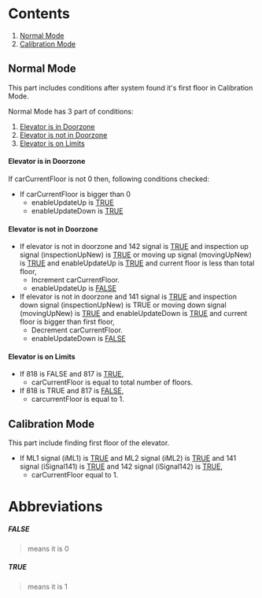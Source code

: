 # Contents

1. [Normal Mode](#normal-mode)
2. [Calibration Mode](#calibration-mode)

## Normal Mode

This part includes conditions after system found it's first floor in Calibration Mode.

Normal Mode has 3 part of conditions:
1. [Elevator is in Doorzone](#elevator-is-in-doorzone)
2. [Elevator is not in Doorzone](#elevator-is-not-in-doorzone)
3. [Elevator is on Limits](#elevator-is-on-limits)

#### Elevator is in Doorzone
If carCurrentFloor is not 0 then, following conditions checked:
- If carCurrentFloor is bigger than 0
	- enableUpdateUp is [TRUE](#true)
	- enableUpdateDown is [TRUE](#true)

#### Elevator is not in Doorzone
- If elevator is not in doorzone and 142 signal is [TRUE](#true) and inspection up signal (inspectionUpNew) is [TRUE](#true) or moving up signal (movingUpNew) is [TRUE](#true) and enableUpdateUp is [TRUE](#true) and current floor is less than total floor,
	 - Increment carCurrentFloor.
	 - enableUpdateUp is [FALSE](#false)
- If elevator is not in doorzone and 141 signal is [TRUE](#true) and inspection down signal (inspectionUpNew) is TRUE or moving down signal (movingUpNew) is [TRUE](#true) and enableUpdateDown is [TRUE](#true) and current floor is bigger than first floor,
	- Decrement carCurrentFloor.
	- enableUpdateDown is [FALSE](#false)

#### Elevator is on Limits
- If 818 is FALSE and 817 is [TRUE](#true),
	- carCurrentFloor is equal to total number of floors.
- If 818 is TRUE and 817 is [FALSE](#false),
	- carcurrentFloor is equal to 1.

## Calibration Mode

This part include finding first floor of the elevator.

- If ML1 signal (iML1) is [TRUE](#true) and ML2 signal (iML2) is [TRUE](#true) and 141 signal (iSignal141) is [TRUE](#true) and 142 signal (iSignal142) is [TRUE](#true),
	- carCurrentFloor equal to 1.

# Abbreviations

 ##### **FALSE** 
 > means it is 0
 ##### **TRUE**
 > means it is 1
